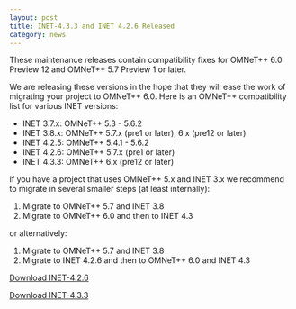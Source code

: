 ```yaml
---
layout: post
title: INET-4.3.3 and INET 4.2.6 Released
category: news
---
```

These maintenance releases contain compatibility fixes for OMNeT++ 6.0 Preview 12 and OMNeT++ 5.7 Preview 1 or later.

We are releasing these versions in the hope that they will ease the work of migrating your project to OMNeT++ 6.0. Here is an OMNeT++ compatibility list for various INET versions:

- INET 3.7.x: OMNeT++ 5.3 - 5.6.2
- INET 3.8.x: OMNeT++ 5.7.x (pre1 or later), 6.x (pre12 or later)
- INET 4.2.5: OMNeT++ 5.4.1 - 5.6.2
- INET 4.2.6: OMNeT++ 5.7.x (pre1 or later)
- INET 4.3.3: OMNeT++ 6.x (pre12 or later)

If you have a project that uses OMNeT++ 5.x and INET 3.x we recommend to migrate in several smaller steps (at least internally):

1. Migrate to OMNeT++ 5.7 and INET 3.8
2. Migrate to OMNeT++ 6.0 and then to INET 4.3

or alternatively:
1. Migrate to OMNeT++ 5.7 and INET 3.8
2. Migrate to INET 4.2.6 and then to OMNeT++ 6.0 and INET 4.3

[Download INET-4.2.6](https://github.com/inet-framework/inet/releases/download/v4.2.6/inet-4.2.6-src.tgz)

[Download INET-4.3.3](https://github.com/inet-framework/inet/releases/download/v4.3.3/inet-4.3.3-src.tgz)

